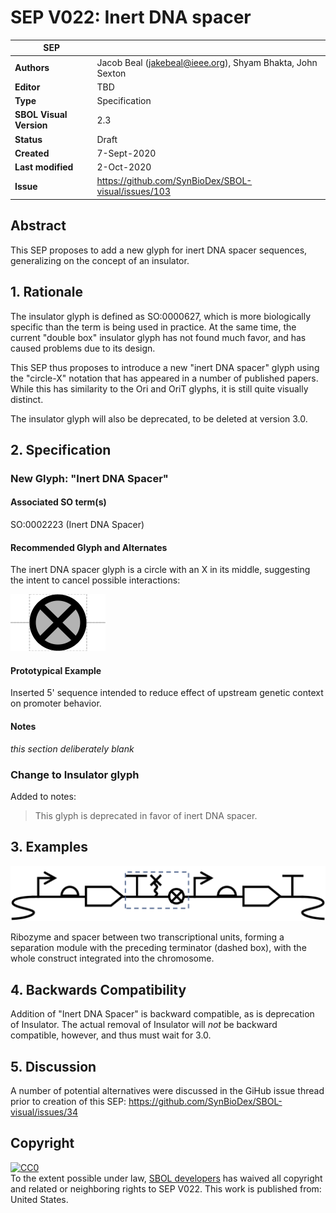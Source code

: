 # SEP V022: Inert DNA spacer

| SEP | |
| --- | --- |
| **Authors** | Jacob Beal (jakebeal@ieee.org), Shyam Bhakta, John Sexton |
| **Editor** | TBD |
| **Type** | Specification |
| **SBOL Visual Version** | 2.3 |
| **Status** | Draft |
| **Created** | 7-Sept-2020 |
| **Last modified** | 2-Oct-2020 |
| **Issue**         | https://github.com/SynBioDex/SBOL-visual/issues/103 |


## Abstract

This SEP proposes to add a new glyph for inert DNA spacer sequences, generalizing on the concept of an insulator.

## 1. Rationale <a name="rationale"></a>

The insulator glyph is defined as SO:0000627, which is more biologically specific than the term is being used in practice.  At the same time, the current "double box" insulator glyph has not found much favor, and has caused problems due to its design.

This SEP thus proposes to introduce a new "inert DNA spacer" glyph using the "circle-X" notation that has appeared in a number of published papers.  While this has similarity to the Ori and OriT glyphs, it is still quite visually distinct.

The insulator glyph will also be deprecated, to be deleted at version 3.0.

## 2. Specification <a name="specification"></a>

### New Glyph: "Inert DNA Spacer"

#### Associated SO term(s)
SO:0002223 (Inert DNA Spacer)

#### Recommended Glyph and Alternates
The inert DNA spacer glyph is a circle with an X in its middle, suggesting the intent to cancel possible interactions:

![glyph specification](https://raw.githubusercontent.com/SynBioDex/SBOL-visual/702f5d9/Glyphs/inert-dna-spacer/inert-dna-spacer-specification.png)

#### Prototypical Example

Inserted 5' sequence intended to reduce effect of upstream genetic context on promoter behavior.

#### Notes
*this section deliberately blank*


### Change to Insulator glyph

Added to notes:

> This glyph is deprecated in favor of inert DNA spacer.

## 3. Examples <a name='example'></a>

![example](https://raw.githubusercontent.com/SynBioDex/SBOL-visual/12c3edf/SEPs/img/SEPV022-example.png)

Ribozyme and spacer between two transcriptional units, forming a separation module with the preceding terminator (dashed box), with the whole construct integrated into the chromosome.


## 4. Backwards Compatibility <a name='compatibility'></a>

Addition of "Inert DNA Spacer" is backward compatible, as is deprecation of Insulator.  The actual removal of Insulator will _not_ be backward compatible, however, and thus must wait for 3.0.


## 5. Discussion <a name='discussion'></a>

A number of potential alternatives were discussed in the GiHub issue thread prior to creation of this SEP: https://github.com/SynBioDex/SBOL-visual/issues/34

## Copyright <a name='copyright'></a>

<p xmlns:dct="http://purl.org/dc/terms/" xmlns:vcard="http://www.w3.org/2001/vcard-rdf/3.0#">
  <a rel="license"
     href="http://creativecommons.org/publicdomain/zero/1.0/">
    <img src="http://i.creativecommons.org/p/zero/1.0/88x31.png" style="border-style: none;" alt="CC0" />
  </a>
  <br />
  To the extent possible under law,
  <a rel="dct:publisher"
     href="sbolstandard.org">
    <span property="dct:title">SBOL developers</span></a>
  has waived all copyright and related or neighboring rights to
  <span property="dct:title">SEP V022</span>.
This work is published from:
<span property="vcard:Country" datatype="dct:ISO3166"
      content="US" about="sbolstandard.org">
  United States</span>.
</p>
